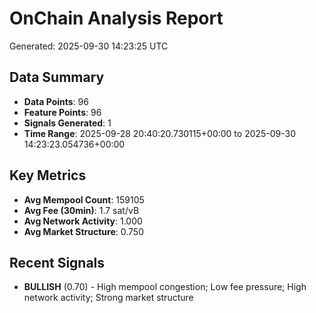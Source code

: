 # OnChain Analysis Report
Generated: 2025-09-30 14:23:25 UTC

## Data Summary
- **Data Points**: 96
- **Feature Points**: 96
- **Signals Generated**: 1
- **Time Range**: 2025-09-28 20:40:20.730115+00:00 to 2025-09-30 14:23:23.054736+00:00

## Key Metrics
- **Avg Mempool Count**: 159105
- **Avg Fee (30min)**: 1.7 sat/vB
- **Avg Network Activity**: 1.000
- **Avg Market Structure**: 0.750

## Recent Signals
- **BULLISH** (0.70) - High mempool congestion; Low fee pressure; High network activity; Strong market structure
